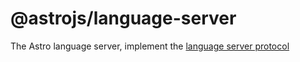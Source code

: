 # @astrojs/language-server

The Astro language server, implement the [language server protocol](https://microsoft.github.io/language-server-protocol/)
